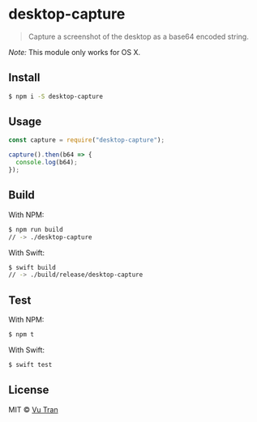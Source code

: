 # desktop-capture

> Capture a screenshot of the desktop as a base64 encoded string.

_Note:_ This module only works for OS X.

## Install

```bash
$ npm i -S desktop-capture
```

## Usage

```js
const capture = require("desktop-capture");

capture().then(b64 => {
  console.log(b64);
});
```

## Build

With NPM:

```bash
$ npm run build
// -> ./desktop-capture
```

With Swift:

```bash
$ swift build
// -> ./build/release/desktop-capture
```

## Test

With NPM:

```bash
$ npm t
```

With Swift:

```bash
$ swift test
```

## License

MIT © [Vu Tran](https://github.com/vutran)
